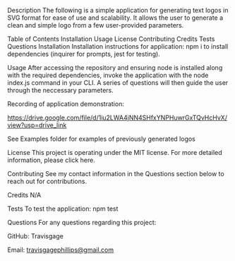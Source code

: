 Description
The following is a simple application for generating text logos in SVG format for ease of use and scalability. It allows the user to generate a clean and simple logo from a few user-provided parameters.

Table of Contents
Installation
Usage
License
Contributing
Credits
Tests
Questions
Installation
Installation instructions for application: npm i to install dependencies (inquirer for prompts, jest for testing).

Usage
After accessing the repository and ensuring node is installed along with the required dependencies, invoke the application with the node index.js command in your CLI. A series of questions will then guide the user through the neccessary parameters.

Recording of application demonstration:

https://drive.google.com/file/d/1iu2LWA4jNN4SHfxYNPHuwrGxTQvHcHvX/view?usp=drive_link

See Examples folder for examples of previously generated logos

License
This project is operating under the MIT license. For more detailed information, please click here.

Contributing
See my contact information in the Questions section below to reach out for contributions.

Credits
N/A

Tests
To test the application: npm test

Questions
For any questions regarding this project:

GitHub: Travisgage

Email: travisgagephillips@gmail.com

